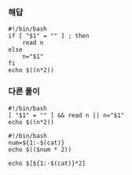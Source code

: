 ### 해답

```
#!/bin/bash
if [ "$1" = "" ] ; then
    read n
else
    n="$1"
fi
echo $((n*2))
```

### 다른 풀이

```
#!/bin/bash
[ "$1" = "" ] && read n || n="$1"
echo $((n*2))
```
```
#!/bin/bash
num=${1:-$(cat)}
echo $(($num * 2))
```
```
echo $[${1:-$(cat)}*2]
```
